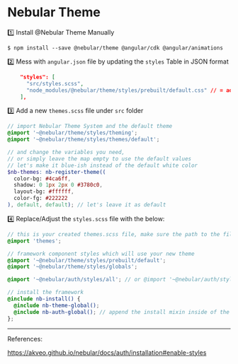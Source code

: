 # Nebular Theme


:one: Install @Nebular Theme Manually

```
$ npm install --save @nebular/theme @angular/cdk @angular/animations
```

:two: Mess with `angular.json` file by updating the `styles` Table in JSON format

```json
    "styles": [
      "src/styles.scss",
      "node_modules/@nebular/theme/styles/prebuilt/default.css" // = add this line
    ],
```

:three: Add a new `themes.scss` file under `src` folder

```scss
// import Nebular Theme System and the default theme
@import '~@nebular/theme/styles/theming';
@import '~@nebular/theme/styles/themes/default';

// and change the variables you need,
// or simply leave the map empty to use the default values
// let's make it blue-ish instead of the default white color
$nb-themes: nb-register-theme((
  color-bg: #4ca6ff,
  shadow: 0 1px 2px 0 #3780c0,
  layout-bg: #ffffff,
  color-fg: #222222
), default, default); // let's leave it as default
```

:four: Replace/Adjust the `styles.scss` file with the below:

```scss
// this is your created themes.scss file, make sure the path to the file is correct
@import 'themes';

// framework component styles which will use your new theme
@import '~@nebular/theme/styles/prebuilt/default';
@import '~@nebular/theme/styles/globals';

@import '~@nebular/auth/styles/all'; // or @import '~@nebular/auth/styles/{theme-name}';

// install the framework
@include nb-install() {
  @include nb-theme-global();
  @include nb-auth-global(); // append the install mixin inside of the nb-install
};
```


---

References:

https://akveo.github.io/nebular/docs/auth/installation#enable-styles

